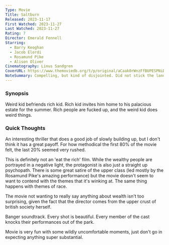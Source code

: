 ```yaml
---
Type: Movie
Title: Saltburn
Released: 2023-11-17
First Watched: 2023-11-27
Last Watched: 2023-11-27
Rating: 7
Director: Emerald Fennell
Starring:
  - Barry Keoghan
  - Jacob Elordi
  - Rosamund Pike
  - Alison Oliver
Cinematography: Linus Sandgren
CoverURL: https://www.themoviedb.org/t/p/original/aCaak0rWnzFfBUPESPNiDncrt0I.jpg
NoteSummary: Compelling, but kind of disjointed. Did not stick the landing. Overall I liked it, and would recommend, but can absolutely see why people dislike it.
---
```


### Synopsis
Weird kid befriends rich kid. Rich kid invites him home to his palacious estate for the summer. Rich people are fucked up, and the weird kid does weird things. 

### Quick Thoughts
An interesting thriller that does a good job of slowly building up, but I don't think it has a great payoff. For how methodical the first 80% of the movie felt, the last 20% seemed very rushed.

This is definitely not an 'eat the rich' film. While the wealthy people are portrayed in a negative light, the protagonist is also just a straight up psychopath. There is some great satire of the upper class (led mostly by the Rosamund Pike's amazing performance) but the movie doesn't seem to want to contend with the themes that it's winking at. The same thing happens with themes of race. 

The movie not wanting to really say anything about wealth isn't too surprising, given the fact that the director comes from the upper crust of british society herself.  

Banger soundtrack.
Every shot is beautiful.
Every member of the cast knocks their performances out of the park. 

Movie is very fun with some wildly uncomfortable moments, just don't go in expecting anything super substantial.

